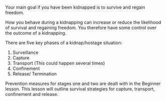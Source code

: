 [Title]: # (Kidnap Stages)
[Difficulty]: # (Advanced)
[Order]: # (0)

Your main goal if you have been kidnapped is to survive and regain freedom.

How you behave during a kidnapping can increase or reduce the likelihood of survival and regaining freedom. You therefore have some control over the outcome of a kidnapping.

There are five key phases of a kidnap/hostage situation:

1.  Surveillance
2.  Capture
3.  Transport (This could happen several times)
4.  Confinement
5.  Release/ Termination

Prevention measures for stages one and two are dealt with in the Beginner lesson. This lesson will outline survival strategies for capture, transport, confinement and release.